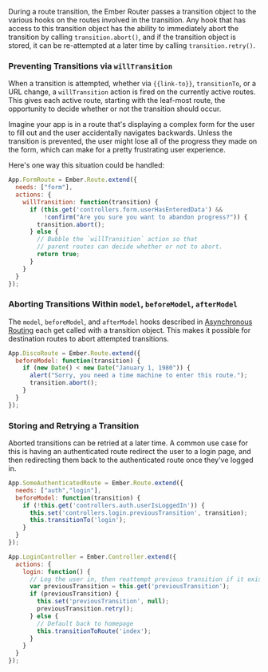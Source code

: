 During a route transition, the Ember Router passes a transition
object to the various hooks on the routes involved in the transition.
Any hook that has access to this transition object has the ability
to immediately abort the transition by calling `transition.abort()`, 
and if the transition object is stored, it can be re-attempted at a 
later time by calling `transition.retry()`.

### Preventing Transitions via `willTransition`

When a transition is attempted, whether via `{{link-to}}`, `transitionTo`,
or a URL change, a `willTransition` action is fired on the currently
active routes. This gives each active route, starting with the leaf-most
route, the opportunity to decide whether or not the transition should occur.

Imagine your app is in a route that's displaying a complex form for the user
to fill out and the user accidentally navigates backwards. Unless the
transition is prevented, the user might lose all of the progress they
made on the form, which can make for a pretty frustrating user experience.

Here's one way this situation could be handled:

```js
App.FormRoute = Ember.Route.extend({
  needs: ["form"],
  actions: {
    willTransition: function(transition) {
      if (this.get('controllers.form.userHasEnteredData') &&
          !confirm("Are you sure you want to abandon progress?")) {
        transition.abort();
      } else {
        // Bubble the `willTransition` action so that
        // parent routes can decide whether or not to abort.
        return true;
      }
    }
  }
});
```

### Aborting Transitions Within `model`, `beforeModel`, `afterModel`

The `model`, `beforeModel`, and `afterModel` hooks described in
[Asynchronous Routing](/guides/routing/asynchronous-routing)
each get called with a transition object. This makes it possible for
destination routes to abort attempted transitions.

```js
App.DiscoRoute = Ember.Route.extend({
  beforeModel: function(transition) {
    if (new Date() < new Date("January 1, 1980")) {
      alert("Sorry, you need a time machine to enter this route.");
      transition.abort();
    }
  }
});
```

### Storing and Retrying a Transition

Aborted transitions can be retried at a later time. A common use case
for this is having an authenticated route redirect the user to a login
page, and then redirecting them back to the authenticated route once
they've logged in. 

```js
App.SomeAuthenticatedRoute = Ember.Route.extend({
  needs: ["auth","login"],
  beforeModel: function(transition) {
    if (!this.get('controllers.auth.userIsLoggedIn')) {
      this.set('controllers.login.previousTransition', transition);
      this.transitionTo('login');
    }
  }
});

App.LoginController = Ember.Controller.extend({
  actions: {
    login: function() {
      // Log the user in, then reattempt previous transition if it exists.
      var previousTransition = this.get('previousTransition');
      if (previousTransition) {
        this.set('previousTransition', null);
        previousTransition.retry();
      } else {
        // Default back to homepage
        this.transitionToRoute('index');
      }
    }
  }
});
```

